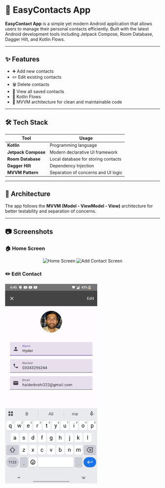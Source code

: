 # 📱 EasyContacts App

**EasyContact App** is a simple yet modern Android application that allows users to manage their personal contacts efficiently. Built with the latest Android development tools including Jetpack Compose, Room Database, Dagger Hilt, and Kotlin Flows.

---

## ✨ Features

- ➕ Add new contacts
- ✏️ Edit existing contacts
- 🗑️ Delete contacts
- 👀 View all saved contacts
- 🔄 Kotlin Flows
- 📐 MVVM architecture for clean and maintainable code

---

## 🛠️ Tech Stack

| Tool               | Usage                             |
|--------------------|------------------------------------|
| **Kotlin**         | Programming language               |
| **Jetpack Compose**| Modern declarative UI framework    |
| **Room Database**  | Local database for storing contacts|
| **Dagger Hilt**    | Dependency Injection               |
| **MVVM Pattern**   | Separation of concerns and UI logic|

---

## 🧱 Architecture

The app follows the **MVVM (Model - ViewModel - View)** architecture for better testability and separation of concerns.

---

## 📷 Screenshots

### 🏠 Home Screen  
<p align="center">
  <img src="assets/home_screen.png" width="300" alt="Home Screen"/>
  <img src="assets/add_contact.png" width="300" alt="Add Contact Screen"/>
</p>

### ✏️ Edit Contact  
<img src="assets/edit_contact.jpg" width="300" alt="Edit Contact Screen"/>

